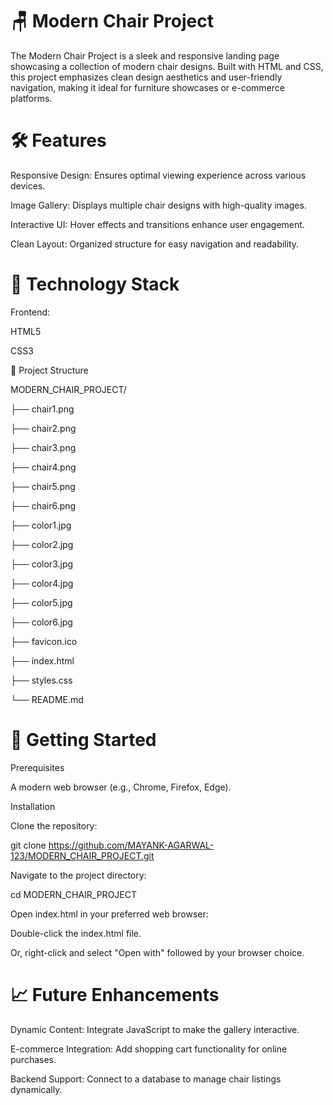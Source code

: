 # 🪑 Modern Chair Project

The Modern Chair Project is a sleek and responsive landing page showcasing a collection of modern chair designs. Built with HTML and CSS, this project emphasizes clean design aesthetics and user-friendly navigation, making it ideal for furniture showcases or e-commerce platforms.

# 🛠️ Features

Responsive Design: Ensures optimal viewing experience across various devices.

Image Gallery: Displays multiple chair designs with high-quality images.

Interactive UI: Hover effects and transitions enhance user engagement.

Clean Layout: Organized structure for easy navigation and readability.

# 🧰 Technology Stack

Frontend:

HTML5

CSS3

📁 Project Structure

MODERN_CHAIR_PROJECT/

├── chair1.png

├── chair2.png

├── chair3.png

├── chair4.png

├── chair5.png

├── chair6.png

├── color1.jpg

├── color2.jpg

├── color3.jpg

├── color4.jpg

├── color5.jpg

├── color6.jpg

├── favicon.ico

├── index.html

├── styles.css

└── README.md

# 🚀 Getting Started

Prerequisites

A modern web browser (e.g., Chrome, Firefox, Edge).

Installation

Clone the repository:

git clone https://github.com/MAYANK-AGARWAL-123/MODERN_CHAIR_PROJECT.git

Navigate to the project directory:

cd MODERN_CHAIR_PROJECT

Open index.html in your preferred web browser:

Double-click the index.html file.

Or, right-click and select "Open with" followed by your browser choice.

# 📈 Future Enhancements

Dynamic Content: Integrate JavaScript to make the gallery interactive.

E-commerce Integration: Add shopping cart functionality for online purchases.

Backend Support: Connect to a database to manage chair listings dynamically.
